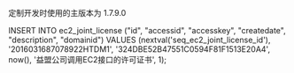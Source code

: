 	
定制开发时使用的主版本为 1.7.9.0

		
INSERT INTO ec2_joint_license ("id", "accessid", "accesskey", "createdate", "description", "domainid")  VALUES (nextval('seq_ec2_joint_license_id'), '2016031687078922HTDM1', '324DBE52B47551C0594F81F1513E20A4', now(), '益盟公司调用EC2接口的许可证书', 1);